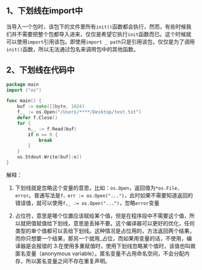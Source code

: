 ## 1、下划线在import中
当导入一个包时，该包下的文件里所有```init()```函数都会执行，然而，有些时候我们并不需要把整个包都导入进来，仅仅是希望它执行```init```函数而已。这个时候就可以使用```import```引用该包。即使用```import _ path```只是引用该包，仅仅是为了调用```init()```函数，所以无法通过包名来调用包中的其他函数。

## 2、下划线在代码中

```go
package main
import ("os")

func main() {
	buf := make([]byte, 1024)
	f,_ := os.Open("/Users/****/Desktop/text.txt")
	defer f.Close()
	for {
		n,_ := f.Read(buf)
		if n == 0 {
			break
		}
	}
	os.Stdout.Write(buf[:n])
}
```

解释：

1. 下划线就是忽略这个变量的意思，比如：```os.Open```，返回值为```*os.File，error```。普通写法是```f，err := os.Open("...")```，此时如果不需要知道返回的错误值，就可以使用```f,_ := os.Open("...")```，忽略```error```变量

2. 占位符，意思是哪个位置应该赋给某个值，但是在程序段中不需要这个值，所以就把值赋值给下划线，意思是丢掉不要。这个编译器可以更好的优化，任何类型的单个值都可以丢给下划线。这种情况是占位用的，方法返回两个结果，而你只想要一个结果，那另一个就用_占位，而如果用变量的话，不使用，编译器是会报错的
3.在使用多重赋值时，使用下划线忽略某个值时，该值也叫做匿名变量（anonymous variable）。匿名变量不占用命名空间，不会分配内存，所以匿名变量之间不存在重复声明。 

   

   